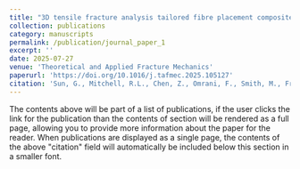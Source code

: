 ```yaml
---
title: "3D tensile fracture analysis tailored fibre placement composites using digital volume correlation"
collection: publications
category: manuscripts
permalink: /publication/journal_paper_1
excerpt: ''
date: 2025-07-27
venue: 'Theoretical and Applied Fracture Mechanics'
paperurl: 'https://doi.org/10.1016/j.tafmec.2025.105127'
citation: 'Sun, G., Mitchell, R.L., Chen, Z., Omrani, F., Smith, M., Frias, C., Fairclough, J.P.A. and Pinna, C., 2025. 3D tensile fracture analysis of tailored fibre placement composites using digital volume correlation. Theoretical and Applied Fracture Mechanics, p.105127.'
---
```


The contents above will be part of a list of publications, if the user clicks the link for the publication than the contents of section will be rendered as a full page, allowing you to provide more information about the paper for the reader. When publications are displayed as a single page, the contents of the above "citation" field will automatically be included below this section in a smaller font.
